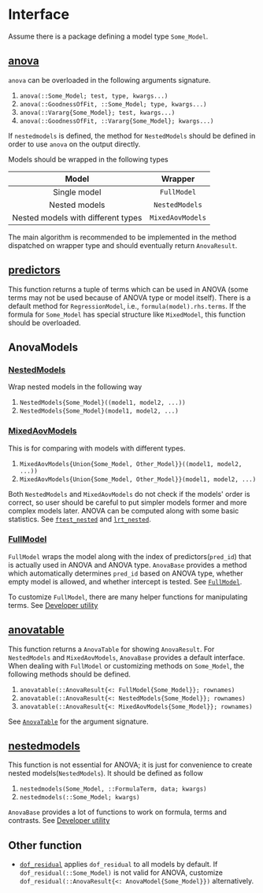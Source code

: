 # Interface
Assume there is a package defining a model type `Some_Model`.

## [anova](./AnovaBase.md#AnovaBase.anova-Tuple{Type{<:GoodnessOfFit},%20AnovaModel})
`anova` can be overloaded in the following arguments signature.
1. `anova(::Some_Model; test, type, kwargs...)` 
2. `anova(::GoodnessOfFit, ::Some_Model; type, kwargs...)`
3. `anova(::Vararg{Some_Model}; test, kwargs...)`
4. `anova(::GoodnessOfFit, ::Vararg{Some_Model}; kwargs...)`

If `nestedmodels` is defined, the method for `NestedModels` should be defined in order to use `anova` on the output directly.

Models should be wrapped in the following types

|Model|Wrapper|
|:---:|:-----:|
|Single model|`FullModel`|
|Nested models|`NestedModels`|
|Nested models with different types|`MixedAovModels`|

The main algorithm is recommended to be implemented in the method dispatched on wrapper type and should eventually return `AnovaResult`.

## [predictors](./AnovaBase.md#AnovaBase.predictors-Tuple{RegressionModel})
This function returns a tuple of terms which can be used in ANOVA (some terms may not be used because of ANOVA type or model itself).
There is a default method for `RegressionModel`, i.e., `formula(model).rhs.terms`. If the formula for `Some_Model` has special structure like `MixedModel`, this function should be overloaded. 

## AnovaModels
### [NestedModels](./AnovaBase.md#AnovaBase.NestedModels)
Wrap nested models in the following way
1. `NestedModels{Some_Model}((model1, model2, ...))`
2. `NestedModels{Some_Model}(model1, model2, ...)`

### [MixedAovModels](./AnovaBase.md#AnovaBase.MixedAovModels)
This is for comparing with models with different types.
1. `MixedAovModels{Union{Some_Model, Other_Model}}((model1, model2, ...))`
2. `MixedAovModels{Union{Some_Model, Other_Model}}(model1, model2, ...)`

Both `NestedModels` and `MixedAovModels` do not check if the models' order is correct, so user should be careful to put simpler models former and more complex models later.
ANOVA can be computed along with some basic statistics. See [`ftest_nested`](./AnovaBase.md#AnovaBase.ftest_nested) and [`lrt_nested`](./AnovaBase.md#AnovaBase.lrt_nested).

### [FullModel](./AnovaBase.md#AnovaBase.FullModel)
`FullModel` wraps the model along with the index of predictors(`pred_id`) that is actually used in ANOVA and ANOVA type.
`AnovaBase` provides a method which automatically determines `pred_id` based on ANOVA type, whether empty model is allowed, and whether intercept is tested. See [`FullModel`](./AnovaBase.md#AnovaBase.FullModel).

To customize `FullModel`, there are many helper functions for manipulating terms. See [Developer utility](./AnovaBase.md#Developer-utility)

## [anovatable](./AnovaBase.md#AnovaBase.anovatable-Tuple{AnovaResult{<:FullModel}})
This function returns a `AnovaTable` for showing `AnovaResult`. For `NestedModels` and `MixedAovModels`, `AnovaBase` provides a default interface. When dealing with `FullModel` or customizing methods on `Some_Model`, the following methods should be defined.
1. `anovatable(::AnovaResult{<: FullModel{Some_Model}}; rownames)`
2. `anovatable(::AnovaResult{<: NestedModels{Some_Model}}; rownames)`
3. `anovatable(::AnovaResult{<: MixedAovModels{Some_Model}}; rownames)`

See [`AnovaTable`](./AnovaBase.md#AnovaBase.AnovaTable) for the argument signature.

## [nestedmodels](./AnovaBase.md#AnovaBase.nestedmodels-Tuple{RegressionModel})
This function is not essential for ANOVA; it is just for convenience to create nested models(`NestedModels`). It should be defined as follow
1. `nestedmodels(Some_Model, ::FormulaTerm, data; kwargs)`
2. `nestedmodels(::Some_Model; kwargs)`

`AnovaBase` provides a lot of functions to work on formula, terms and contrasts. See [Developer utility](./AnovaBase.md#Developer-utility)

## Other function
* [`dof_residual`](./AnovaBase.md#AnovaBase.dof_residual-Tuple{AnovaResult}) applies `dof_residual` to all models by default. If `dof_residual(::Some_Model)` is not valid for ANOVA, customize `dof_residual(::AnovaResult{<: AnovaModel{Some_Model}})` alternatively.